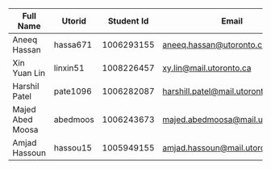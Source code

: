 | Full Name     | Utorid   | Student Id | Email                    | Best Way to Connect | Slack User Name |
|---------------|----------|------------|--------------------------|---------------------|-----------------|
| Aneeq Hassan  | hassa671 | 1006293155 | aneeq.hassan@utoronto.ca | Discord             | Aneeq Hassan    |
| Xin Yuan Lin  | linxin51 | 1008226457 | xy.lin@mail.utoronto.ca  | Discord: icpr#1510  | x. lin          |
| Harshil Patel | pate1096 | 1006282087 | harshill.patel@mail.utoronto.ca | Discord: Clutch#3089 | Harshil Patel   |
| Majed Abed Moosa | abedmoos | 1006243673 | majed.abedmoosa@mail.utoronto.ca | Discord: bisco#9883 | Majed Abed Moosa |
| Amjad Hassoun | hassou15 | 1005949155 | amjad.hassoun@mail.utoronto.ca | Discord      | Boombarazzz#8476 |
